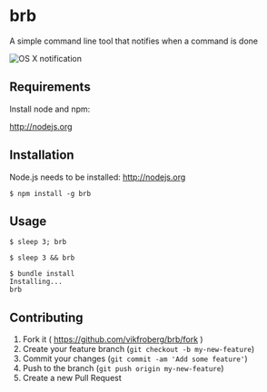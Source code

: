 # brb

A simple command line tool that notifies when a command is done

![OS X notification](http://cl.ly/VxU3/Screen%20Shot%202014-06-08%20at%2019.23.07.png)

Requirements
------------
Install node and npm:

http://nodejs.org

Installation
------------
Node.js needs to be installed: http://nodejs.org

    $ npm install -g brb

## Usage

	$ sleep 3; brb
	
	$ sleep 3 && brb
	
	$ bundle install
	Installing...
	brb

## Contributing

1. Fork it ( https://github.com/vikfroberg/brb/fork )
2. Create your feature branch (`git checkout -b my-new-feature`)
3. Commit your changes (`git commit -am 'Add some feature'`)
4. Push to the branch (`git push origin my-new-feature`)
5. Create a new Pull Request
